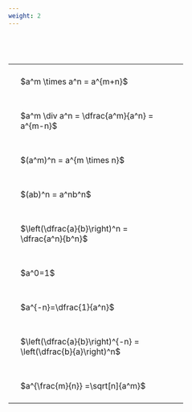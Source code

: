 ```yaml
---
weight: 2
---
```


#  
<br>
<style type="text/css">
#T_8b447 th.col_heading {
  text-align: left;
  font-size: 1em;
}
#T_8b447 td {
  text-align: left;
  font-size: 1em;
  padding: 1.5em;
}
#T_8b447_row0_col0, #T_8b447_row1_col0, #T_8b447_row2_col0, #T_8b447_row3_col0, #T_8b447_row4_col0, #T_8b447_row5_col0, #T_8b447_row6_col0, #T_8b447_row7_col0, #T_8b447_row8_col0 {
  width: 300px;
  white-space: pre-wrap;
}
</style>
<table id="T_8b447">
  <thead>
  </thead>
  <tbody>
    <tr>
      <td id="T_8b447_row0_col0" class="data row0 col0" >$a^m \times a^n = a^{m+n}$</td>
    </tr>
    <tr>
      <td id="T_8b447_row1_col0" class="data row1 col0" >$a^m \div a^n = \dfrac{a^m}{a^n} = a^{m-n}$</td>
    </tr>
    <tr>
      <td id="T_8b447_row2_col0" class="data row2 col0" >$(a^m)^n = a^{m \times n}$</td>
    </tr>
    <tr>
      <td id="T_8b447_row3_col0" class="data row3 col0" >$(ab)^n = a^nb^n$</td>
    </tr>
    <tr>
      <td id="T_8b447_row4_col0" class="data row4 col0" >$\left(\dfrac{a}{b}\right)^n = \dfrac{a^n}{b^n}$</td>
    </tr>
    <tr>
      <td id="T_8b447_row5_col0" class="data row5 col0" >$a^0=1$</td>
    </tr>
    <tr>
      <td id="T_8b447_row6_col0" class="data row6 col0" >$a^{-n}=\dfrac{1}{a^n}$</td>
    </tr>
    <tr>
      <td id="T_8b447_row7_col0" class="data row7 col0" >$\left(\dfrac{a}{b}\right)^{-n} = \left(\dfrac{b}{a}\right)^n$</td>
    </tr>
    <tr>
      <td id="T_8b447_row8_col0" class="data row8 col0" >$a^{\frac{m}{n}} =\sqrt[n]{a^m}$</td>
    </tr>
  </tbody>
</table>
